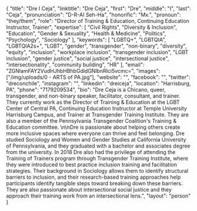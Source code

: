 {
  "title": "Dre I Ceja",
  "linktitle": "Dre Ceja",
  "first": "Dre",
  "middle": "I",
  "last": "Ceja",
  "pronunciation": "D-R-AI      Seh-Ha",
  "honorific": "Mx.",
  "pronoun": "they/them",
  "role": "Director of Training & Education, Continuing Education Instructor, Trainer",
  "expertise": [
    "Civil Rights",
    "Diversity & Inclusion",
    "Education",
    "Gender & Sexuality",
    "Health & Medicine",
    "Politics",
    "Psychology",
    "Sociology"
  ],
  "keywords": [
    "LGBTQ+",
    "LGBTQIA",
    "LGBTQIA2s+",
    "LGBT",
    "gender",
    "transgender",
    "non-binary",
    "diversity",
    "equity",
    "inclusion",
    "workplace inclusion",
    "transgender inclusion",
    "LGBT inclusion",
    "gender justice",
    "social justice",
    "intersectional justice",
    "intersectionality",
    "community building",
    "HR"
  ],
  "email": "ZGNlamFAY2VudHJhbHBhbGdidGNlbnRlci5vcmc=",
  "images": ["/img/uploads/0 - ARTS of PA.jpg"],
  "website": "",
  "facebook": "",
  "twitter": "dreconchile",
  "instagram": "",
  "linkedin": "dreiceja",
  "location": "Harrisburg, PA",
  "phone": "7179209534",
  "bio": "Dre Ceja is a Chicano, queer, transgender, and non-binary speaker, facilitator, consultant, and trainer. They currently work as the Director of Training & Education at the LGBT Center of Central PA, Continuing Education Instructor at Temple University Harrisburg Campus, and Trainer at Transgender Training Institute. They are also a member of the Pennsylvania Transgender Coalition's Training & Education committee.  \n\nDre is passionate about helping others create more inclusive spaces where everyone can thrive and feel belonging. Dre studied Sociology and Women and Gender Studies at California University of Pennsylvania, and they graduated with a bachelor and associates degree from the university. In 2018 Dre also had the privilege of attending the Training of Trainers program through Transgender Training Institute, where they were introduced to best practice inclusion training and facilitation strategies. Their background in Sociology allows them to identify structural barriers to inclusion, and their research-based training approaches help participants identify tangible steps toward breaking down these barriers. They are also passionate about intersectional social justice and they approach their training work from an intersectional lens.",
  "layout": "person"
}
